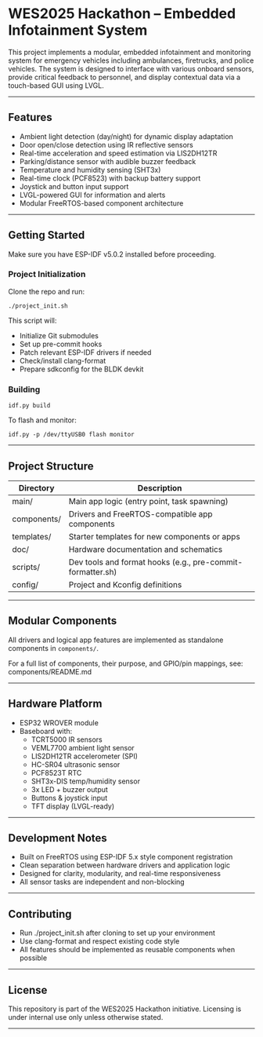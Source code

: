 # WES2025 Hackathon – Embedded Infotainment System

This project implements a modular, embedded infotainment and monitoring system for emergency vehicles including ambulances, firetrucks, and police vehicles. The system is designed to interface with various onboard sensors, provide critical feedback to personnel, and display contextual data via a touch-based GUI using LVGL.

---

## Features

- Ambient light detection (day/night) for dynamic display adaptation
- Door open/close detection using IR reflective sensors
- Real-time acceleration and speed estimation via LIS2DH12TR
- Parking/distance sensor with audible buzzer feedback
- Temperature and humidity sensing (SHT3x)
- Real-time clock (PCF8523) with backup battery support
- Joystick and button input support
- LVGL-powered GUI for information and alerts
- Modular FreeRTOS-based component architecture

---

## Getting Started

Make sure you have ESP-IDF v5.0.2 installed before proceeding.

### Project Initialization

Clone the repo and run:

    ./project_init.sh

This script will:

- Initialize Git submodules
- Set up pre-commit hooks
- Patch relevant ESP-IDF drivers if needed
- Check/install clang-format
- Prepare sdkconfig for the BLDK devkit

### Building

    idf.py build

To flash and monitor:

    idf.py -p /dev/ttyUSB0 flash monitor

---

## Project Structure

| Directory   | Description                                                |
| ----------- | ---------------------------------------------------------- |
| main/       | Main app logic (entry point, task spawning)                |
| components/ | Drivers and FreeRTOS-compatible app components             |
| templates/  | Starter templates for new components or apps               |
| doc/        | Hardware documentation and schematics                      |
| scripts/    | Dev tools and format hooks (e.g., pre-commit-formatter.sh) |
| config/     | Project and Kconfig definitions                            |

---

## Modular Components

All drivers and logical app features are implemented as standalone components in `components/`.

For a full list of components, their purpose, and GPIO/pin mappings, see:
components/README.md

---

## Hardware Platform

- ESP32 WROVER module
- Baseboard with:
  - TCRT5000 IR sensors
  - VEML7700 ambient light sensor
  - LIS2DH12TR accelerometer (SPI)
  - HC-SR04 ultrasonic sensor
  - PCF8523T RTC
  - SHT3x-DIS temp/humidity sensor
  - 3x LED + buzzer output
  - Buttons & joystick input
  - TFT display (LVGL-ready)

---

## Development Notes

- Built on FreeRTOS using ESP-IDF 5.x style component registration
- Clean separation between hardware drivers and application logic
- Designed for clarity, modularity, and real-time responsiveness
- All sensor tasks are independent and non-blocking

---

## Contributing

- Run ./project_init.sh after cloning to set up your environment
- Use clang-format and respect existing code style
- All features should be implemented as reusable components when possible

---

## License

This repository is part of the WES2025 Hackathon initiative. Licensing is under internal use only unless otherwise stated.

---
